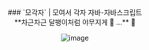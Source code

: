 <div align="center">
### `모각자`  |  모여서 각자 자바-자바스크립트<br>
**차근차근 달팽이처럼 야무지게 🐌 ...** 🐌 

<br>

![image](https://github.com/daily-pr/.github/assets/119282494/074c0e21-10b4-4898-947f-c89c07ba63c2)
</div>
